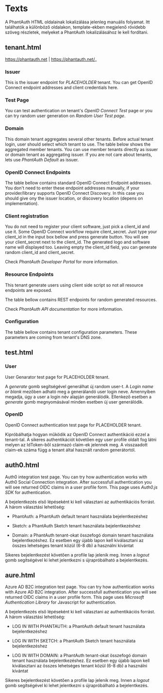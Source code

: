 # Texts

A PhantAuth HTML oldalainak lokalizálása jelenleg manuális folyamat. Itt találhatók a különböző oldalakon, template-ekben megjelenő rövidebb szöveg részletek, melyeket a PhantAuth lokalizálásához le kell fordítani.

## tenant.html

https://phantauth.net | https://phantauth.net/_

### Issuer

This is the issuer endpoint for *PLACEHOLDER* tenant. You can get OpenID Connect endpoint addresses and client credentials here.

### Test Page

You can test authentication on tenant's *OpenID Connect Test* page or you can try random user generation on *Random User Test page*.

### Domain

This domain tenant aggregates several other tenants. Before actual tenant login, user should select which tenant to use. The table below shows the aggregated member tenants. You can use member tenants directly as issuer or domain tenant as aggregating issuer. If you are not care about tenants, lets use *PhantAuth Default* as issuer.

### OpenID Connect Endpoints

The table bellow contains standard OpenID Connect Endpoint addresses. You don't need to enter these endpoint addresses manually, if your provider/library supports OpenID Connect Discovery. In this case you should give ony the issuer location, or discovery location (depens on implementation).

### Client registration

You do not need to register your client software, just pick a client_id and use it. Some OpenID Connect workflow require client_secret. Just type your client_id in the input box bellow and press generate button. You will see your client_secret next to the client_id. The generated logo and software name will displayed too. Leaving empty the client_id field, you can generate random client_id and client_secret. 

Check *PhantAuth Developer Portal* for more information.

### Resource Endpoints

This tenant generate users using client side script so not all resource endpoints are exposed.

The table bellow contains REST endpoints for random generated resources. 

Check *PhantAuth API documentation* for more information.

### Configuration

The table bellow contains tenant configuration parameters. These parameters are coming from tenant's DNS zone.

## test.html

### User

User Genarator test page for PLACEHOLDER tenant.

A *generate* gomb segítségével generálhat új random user-t. A *Login name or blank* mezőben adható meg a generálandó user login neve. Amennyiben megadja, úgy a user a login név alapján generálódik. Ellenkező esetben a *generate* gomb megnyomásával minden esetben új user generálódik.

### OpenID

OpenID Connect authentication test page for PLACEHOLDER tenant. 

Kipróbálhatja hogyan működik az OpenID Connect authentikáció ezzel a tenant-tal. A sikeres authentikációt követően egy user profile oldalt fog látni melyen az IdToken-ből származó claim-ek jelennek meg. A visszaadott claim-ek száma függ a tenant által használt random generátortól.

## auth0.html

Auth0 integration test page. You can try how authentication works with Auth0 Social Connection integration. After successfull authentication you will see returned OIDC claims in a user profile form. This page uses *Auth0.js SDK* for authentication.

A bejelentkezés első lépéseként ki kell választani az authentikációs forrást. A három választási lehetőség:

 - PhantAuth: a PhantAuth default tenant használata bejelentkezéshez

 - Sketch: a PhantAuth Sketch tenant használata bejelentkezéshez

 - Domain: a PhantAuth tenant-okat összefogó domain tenant használata bejelentkezéshez. Ez esetben egy újabb lapon kell kiválasztani az összes lehetséges tenant közül (6-8 db) a használni kívántat

Sikeres bejelentkezést követően a profile lap jelenik meg. Innen a *logout* gomb segítségével ki lehet jelentkezni s újrapróbálható a bejelentkezés.

## aure.html

Azure AD B2C integration test page. You can try how authentication works with Azure AD B2C integration. After successfull authentication you will see returned OIDC claims in a user profile form. This page uses *Microsoft Authentication Library* for Javascript for authentication.

A bejelentkezés első lépéseként ki kell választani az authentikációs forrást. A három választási lehetőség:

 - LOG IN WITH PHANTAUTH: a PhantAuth default tenant használata bejelentkezéshez

 - LOG IN WITH SKETCH: a PhantAuth Sketch tenant használata bejelentkezéshez

 - LOG IN WITH DOMAIN: a PhantAuth tenant-okat összefogó domain tenant használata bejelentkezéshez. Ez esetben egy újabb lapon kell kiválasztani az összes lehetséges tenant közül (6-8 db) a használni kívántat

Sikeres bejelentkezést követően a profile lap jelenik meg. Innen a *logout* gomb segítségével ki lehet jelentkezni s újrapróbálható a bejelentkezés.
